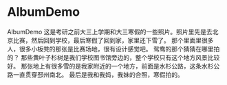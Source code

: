 # AlbumDemo
AlbumDemo
这是考研之前大三上学期和大三寒假的一些照片。照片里先是去北京比赛，然后回到学校，最后寒假了回到家，家里还下雪了。
那个里面里很多人，很多小板凳的那张是比赛场地，很有设计感觉吧。
鸳鸯的那个猜猜在哪里拍的？
那些黄叶子杉树是我们学校图书馆旁边的，整个学校只有这个地方风景比较好。
那张地上有很多雪的是我家附近的一个地方，前面是水杉公路，这条水杉公路一直贯穿邳州南北。
最后是我和我妈，我妹的合照，寒假拍的。
